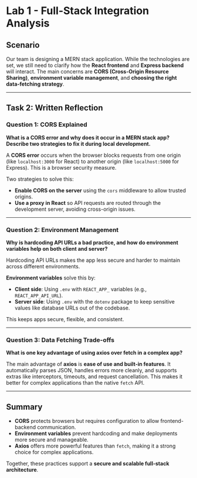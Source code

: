 # Lab 1 - Full-Stack Integration Analysis

## Scenario
Our team is designing a MERN stack application. While the technologies are set, we still need to clarify how the **React frontend** and **Express backend** will interact. The main concerns are **CORS (Cross-Origin Resource Sharing)**, **environment variable management**, and **choosing the right data-fetching strategy**.

---

## Task 2: Written Reflection

### Question 1: CORS Explained  
**What is a CORS error and why does it occur in a MERN stack app? Describe two strategies to fix it during local development.**

A **CORS error** occurs when the browser blocks requests from one origin (like `localhost:3000` for React) to another origin (like `localhost:5000` for Express). This is a browser security measure.  

Two strategies to solve this:  
- **Enable CORS on the server** using the `cors` middleware to allow trusted origins.  
- **Use a proxy in React** so API requests are routed through the development server, avoiding cross-origin issues.  

---

### Question 2: Environment Management  
**Why is hardcoding API URLs a bad practice, and how do environment variables help on both client and server?**

Hardcoding API URLs makes the app less secure and harder to maintain across different environments.  

**Environment variables** solve this by:  
- **Client side**: Using `.env` with `REACT_APP_` variables (e.g., `REACT_APP_API_URL`).  
- **Server side**: Using `.env` with the `dotenv` package to keep sensitive values like database URLs out of the codebase.  

This keeps apps secure, flexible, and consistent.  

---

### Question 3: Data Fetching Trade-offs  
**What is one key advantage of using axios over fetch in a complex app?**

The main advantage of **axios** is **ease of use and built-in features**. It automatically parses JSON, handles errors more cleanly, and supports extras like interceptors, timeouts, and request cancellation. This makes it better for complex applications than the native `fetch` API.  

---

## Summary
- **CORS** protects browsers but requires configuration to allow frontend-backend communication.  
- **Environment variables** prevent hardcoding and make deployments more secure and manageable.  
- **Axios** offers more powerful features than `fetch`, making it a strong choice for complex applications.  

Together, these practices support a **secure and scalable full-stack architecture**.